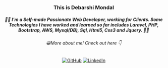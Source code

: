 
<h3 align="center">
	This is Debarshi Mondal
</h3>
<p align="center">
	<h5 align="center">🌟🌟 I'm a Self-made Passionate Web Developer, working for Clients. Some Technologies I have worked and learned so far
	 includes Laravel, PHP, Bootstrap, AWS, Mysql(DB), Sql, Html5, Css3 and Jquery. 🌟🌟 </h5>
</p>
	<p align="center"><h6 align="center">😀More about me! Check out here 👇</h6>
</p>
<p align="center">
	<a href="https://github.com/LENO-DEV/"><img src="https://img.shields.io/github/followers/terrytangyuan.svg?label=GitHub&style=social" alt="GitHub"></a>
	<a href="https://www.linkedin.com/in/debarshi-mondal-b95a59182/"><img src="https://img.shields.io/badge/LinkedIn--_.svg?style=social&logo=linkedin" alt="LinkedIn"></a>
</p>

